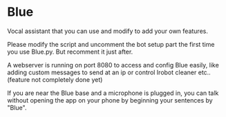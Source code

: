 # Blue
Vocal assistant that you can use and modify to add your own features.

Please modify the script and uncomment the bot setup part the first time you use Blue.py. But recomment it just after.

A webserver is running on port 8080 to access and config Blue easily, like adding custom messages to send at an ip or control Irobot cleaner etc..(feature not completely done yet)

If you are near the Blue base and a microphone is plugged in, you can talk without opening the app on your phone by beginning your sentences by "Blue".
